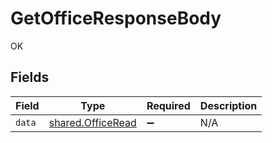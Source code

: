 # GetOfficeResponseBody

OK


## Fields

| Field                                                         | Type                                                          | Required                                                      | Description                                                   |
| ------------------------------------------------------------- | ------------------------------------------------------------- | ------------------------------------------------------------- | ------------------------------------------------------------- |
| `data`                                                        | [shared.OfficeRead](../../../sdk/models/shared/officeread.md) | :heavy_minus_sign:                                            | N/A                                                           |